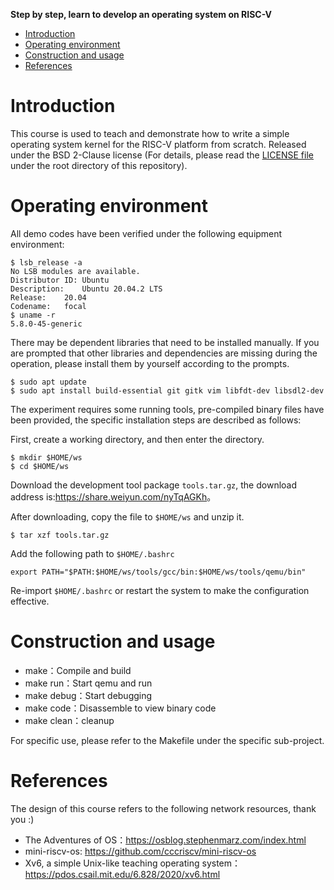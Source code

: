 **Step by step, learn to develop an operating system on RISC-V**

<!-- TOC -->

- [Introduction](#introduction)
- [Operating environment](#operating-environment)
- [Construction and usage](#construction-and-usage)
- [References](#references)

<!-- /TOC -->
# Introduction

This course is used to teach and demonstrate how to write a simple operating system kernel for the RISC-V platform from scratch. Released under the BSD 2-Clause license (For details, please read the [LICENSE file](./LICENSE) under the root directory of this repository). 

# Operating environment

All demo codes have been verified under the following equipment environment: 

```
$ lsb_release -a
No LSB modules are available.
Distributor ID:	Ubuntu
Description:	Ubuntu 20.04.2 LTS
Release:	20.04
Codename:	focal
$ uname -r
5.8.0-45-generic
```

There may be dependent libraries that need to be installed manually. If you are prompted that other libraries and dependencies are missing during the operation, please install them by yourself according to the prompts. 

```
$ sudo apt update 
$ sudo apt install build-essential git gitk vim libfdt-dev libsdl2-dev
```

The experiment requires some running tools, pre-compiled binary files have been provided, the specific installation steps are described as follows:

First, create a working directory, and then enter the directory. 

```
$ mkdir $HOME/ws
$ cd $HOME/ws
```

Download the development tool package `tools.tar.gz`, the download address is:<https://share.weiyun.com/nyTqAGKh>。

After downloading, copy the file to `$HOME/ws` and unzip it.

```
$ tar xzf tools.tar.gz
```

Add the following path to `$HOME/.bashrc`
```
export PATH="$PATH:$HOME/ws/tools/gcc/bin:$HOME/ws/tools/qemu/bin"
```

Re-import `$HOME/.bashrc` or restart the system to make the configuration effective.

# Construction and usage

- make：Compile and build
- make run：Start qemu and run
- make debug：Start debugging
- make code：Disassemble to view binary code
- make clean：cleanup

For specific use, please refer to the Makefile under the specific sub-project.

# References

The design of this course refers to the following network resources, thank you :)

- The Adventures of OS：<https://osblog.stephenmarz.com/index.html>
- mini-riscv-os: <https://github.com/cccriscv/mini-riscv-os>
- Xv6, a simple Unix-like teaching operating system：<https://pdos.csail.mit.edu/6.828/2020/xv6.html>
